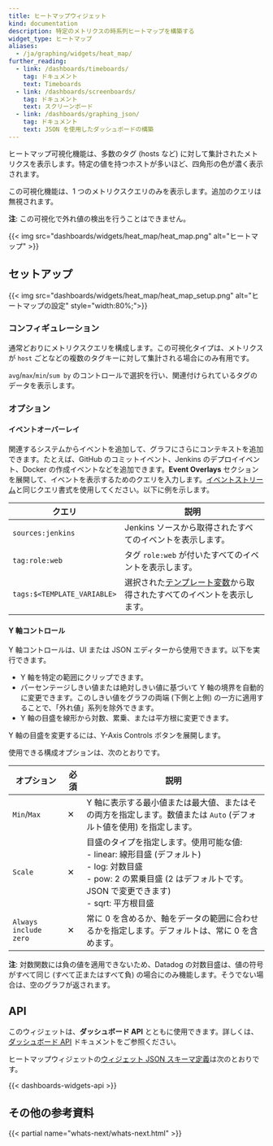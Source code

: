 ```yaml
---
title: ヒートマップウィジェット
kind: documentation
description: 特定のメトリクスの時系列ヒートマップを構築する
widget_type: ヒートマップ
aliases:
  - /ja/graphing/widgets/heat_map/
further_reading:
  - link: /dashboards/timeboards/
    tag: ドキュメント
    text: Timeboards
  - link: /dashboards/screenboards/
    tag: ドキュメント
    text: スクリーンボード
  - link: /dashboards/graphing_json/
    tag: ドキュメント
    text: JSON を使用したダッシュボードの構築
---
```

ヒートマップ可視化機能は、多数のタグ (hosts など) に対して集計されたメトリクスを表示します。特定の値を持つホストが多いほど、四角形の色が濃く表示されます。

この可視化機能は、1 つのメトリクスクエリのみを表示します。追加のクエリは無視されます。

**注**: この可視化で外れ値の検出を行うことはできません。

{{< img src="dashboards/widgets/heat_map/heat_map.png" alt="ヒートマップ" >}}

## セットアップ

{{< img src="dashboards/widgets/heat_map/heat_map_setup.png" alt="ヒートマップの設定"  style="width:80%;">}}

### コンフィギュレーション

通常どおりにメトリクスクエリを構成します。この可視化タイプは、メトリクスが `host` ごとなどの複数のタグキーに対して集計される場合にのみ有用です。

`avg`/`max`/`min`/`sum by` のコントロールで選択を行い、関連付けられているタグのデータを表示します。

### オプション

#### イベントオーバーレイ

関連するシステムからイベントを追加して、グラフにさらにコンテキストを追加できます。たとえば、GitHub のコミットイベント、Jenkins のデプロイイベント、Docker の作成イベントなどを追加できます。**Event Overlays** セクションを展開して、イベントを表示するためのクエリを入力します。[イベントストリーム][1]と同じクエリ書式を使用してください。以下に例を示します。

| クエリ                       | 説明                                                |
|-----------------------------|------------------------------------------------------------|
| `sources:jenkins`           | Jenkins ソースから取得されたすべてのイベントを表示します。                  |
| `tag:role:web`              | タグ `role:web` が付いたすべてのイベントを表示します。                  |
| `tags:$<TEMPLATE_VARIABLE>` | 選択された[テンプレート変数][2]から取得されたすべてのイベントを表示します。 |

#### Y 軸コントロール

Y 軸コントロールは、UI または JSON エディターから使用できます。以下を実行できます。

* Y 軸を特定の範囲にクリップできます。
* パーセンテージしきい値または絶対しきい値に基づいて Y 軸の境界を自動的に変更できます。このしきい値をグラフの両端 (下側と上側) の一方に適用することで、「外れ値」系列を除外できます。
* Y 軸の目盛を線形から対数、累乗、または平方根に変更できます。

Y 軸の目盛を変更するには、Y-Axis Controls ボタンを展開します。

使用できる構成オプションは、次のとおりです。

| オプション                | 必須 | 説明                                                                                                                                                                                                       |
|-----------------------|----------|-------------------------------------------------------------------------------------------------------------------------------------------------------------------------------------------------------------------|
| `Min`/`Max`           | ✕       | Y 軸に表示する最小値または最大値、またはその両方を指定します。数値または `Auto` (デフォルト値を使用) を指定します。                                                                                                   |
| `Scale`               | ✕       | 目盛のタイプを指定します。使用可能な値:<br>- linear: 線形目盛 (デフォルト)<br>- log: 対数目盛<br>- pow: 2 の累乗目盛 (2 はデフォルトです。JSON で変更できます)<br>- sqrt: 平方根目盛 |
| `Always include zero` | ✕       | 常に 0 を含めるか、軸をデータの範囲に合わせるかを指定します。デフォルトは、常に 0 を含めます。                                                                                                                     |

**注**: 対数関数には負の値を適用できないため、Datadog の対数目盛は、値の符号がすべて同じ (すべて正またはすべて負) の場合にのみ機能します。そうでない場合は、空のグラフが返されます。

## API

このウィジェットは、**ダッシュボード API** とともに使用できます。詳しくは、[ダッシュボード API][3] ドキュメントをご参照ください。

ヒートマップウィジェットの[ウィジェット JSON スキーマ定義][4]は次のとおりです。

{{< dashboards-widgets-api >}}

## その他の参考資料

{{< partial name="whats-next/whats-next.html" >}}

[1]: /ja/events/
[2]: /ja/dashboards/template_variables/
[3]: /ja/api/v1/dashboards/
[4]: /ja/dashboards/graphing_json/widget_json/
